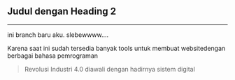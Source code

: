 <html>
  <head>
 <title>Belajar Membuat branch baru</title>
  </head>
  <body>
    
<h2> Judul dengan Heading 2</h2>
<hr>

<p>ini branch baru aku. slebewwww....</p>

<p>Karena saat ini  sudah tersedia banyak tools untuk membuat websitedengan berbagai bahasa pemrograman </p>

 <blockquote>Revolusi Industri 4.0 diawali dengan hadirnya sistem digital</blockquote>
</body>
</html>
  
